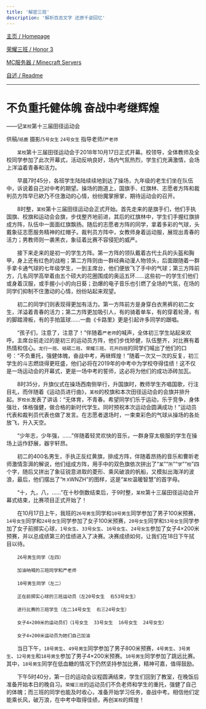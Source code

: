 ```yaml
---
title: '解密三班'
description: '解析百态文字 还原千姿回忆'
---
```


[主页 / Homepage](http://zhilu.fun)

[荣耀三班 / Honor 3](http://zhilu.fun/honor3)

[MC服务器 / Minecraft Servers](http://zhilu.fun/mc)

[自述 / Readme](http://zhilu.fun/README)

------

# 不负重托健体魄  奋战中考继辉煌

——记`某校`第十三届田径运动会

供稿/`纸鹿`      摄影/`5号女生`  `24号女生`      指导老师/`严老师`

　　`某校`第十三届田径运动会于2018年10月17日正式开幕。校领导，全体教师及全校同学参加了此次开幕式，活动反响良好，场内气氛热烈，学生们充满激情，会场上洋溢着青春和活力。

　　早晨7时45分，各班学生陆陆续续地到达了操场，九年级的老生们坐在队伍中，诉说着自己对中考的期望。操场的跑道上，国旗手、红旗林、志愿者方阵和裁判员方阵早已欸乃不住激动的心情，纷纷魔掌擦掌，期待运动会的召开。

　　8时整，`某校`第十三届田径运动会正式开始。首先走来的是旗手们，他们手执国旗、校旗和运动会会旗，步伐整齐地前进，其后的红旗林中，学生们手握红旗排成方阵，队伍中一面面红旗飘扬。随后的志愿者方阵的同学，拿着多彩的气球，头戴象征志愿服务精神的红帽子。裁判员方阵中，女教师身着运动服，展现出青春的活力；男教师则一袭黑衣，象征着比赛不容侵犯的威严。

　　接下来走来的是初一的学生方阵。第一方阵的领队戴着古代士兵的头盔和胸甲，身上还有红色的战袍；第二方阵则由一群经典动漫人物领头，后面跟随着一群手拿卡通气球的七年级学生，一到主席台，他们便放飞了手中的气球；第三方阵前方，几名同学高举着由五个硕大的花圈围成的奥运五环……这些初一的学生们他们或身着汉服，或手握小小的向日葵；劲爆的电子音乐也引燃了全场的气氛，在场的同学们抑制不住激动的心情，纷纷站起来观望。

　　初二的同学们则表现得更加有活力。第一方阵前方是身穿白衣黑裤的初二女生，洋溢着青春的活力；第二方阵更加吸引人，有的骑着单车，有的穿着轮滑，有的脚踏滑板，有的手拍篮球……一曲《卡路里》更是引起许多同学的跟唱。

　　“孩子们，注意了，注意了！”伴随着`严老师`的喊声，全体初三学生站起来欢呼。主席台前走过的是初三的运动员方阵，他们步伐矫健，队伍整齐，对比赛有着热情和信心。`龙行一班`、`砥砺二班`、`荣耀三班`、`花开四班`的同学们喊出了他们的口号：“不负重托，强健体魄，奋战中考，再继辉煌！”随着一次又一次的反复，初三学生的斗志燃烧得更旺盛，他们必将在2019年的中考中为学校夺得佳绩！这不仅是一场运动会的开幕式，更是一场中考的誓师，这必将为他们的成功添砖加瓦。

　　8时35分，升旗仪式在操场西南侧举行，升国旗时，教师学生齐唱国歌，行注目礼，而伴随着《运动员进行曲》，`某校`的校旗和本次田径运动会的会旗并排升起。`罗校长`发表了讲话：“无体育，不青春。希望同学们乐于运动，乐于竞争，身体强壮，体格强健，做合格的新时代学生。同时预祝本次运动会圆满成功！”运动员代表和裁判员代表也做了发言。在志愿者退场时，一束束彩色的气球从操场的各处放飞，升入天空。

　　“少年志，少年强，……”伴随着轻灵欢快的音乐，一群身穿太极服的学生在操场上运作舒展，器宇轩昂。

　　初二的400名男生，手执正反红黄旗，排成方阵，伴随着昂扬的音乐和曹昕老师激情澎湃的解说，他们组成方阵，用手中的双色旗依次拼出了“`某`”“`所`”“`学`”“`校`”四个字，随后又拼出了象征锐意进取的菱形、乘风破浪的帆船，又模拟出海洋的波浪，最后，他们摆出了“`M` `X`WNZH”的图样，这是“`某校`温暖智慧”的首字母。

　　“十，九，八，……”在十秒倒数结束后，于9时整，`某校`第十三届田径运动会开幕式结束，比赛项目正式开始了！

　　在10月17日上午，我班的`26号男生`同学和`10号男生`同学参加了男子100米预赛，`14号女生`同学和`24号女生`同学参加了女子100米预赛，`20号女生`同学和`53号女生`同学参加了女子前掷实心球，`1号女生`、`33号女生`、`16号女生`、`24号女生`参加了女子4×200米预赛，并以总成绩第三的佳绩进入了决赛。决赛成绩如何，让我们在18日下午拭目以待。

　　`26号男生同学（左四）`

　　`加油呐喊的三班同学和严老师`

　　`10号男生同学（左二）`

　　`正在前掷实心球的三班运动员（左20号女生  右53号女生）`

　　`进行比赛的三班学生（左二14号女生  右三24号女生）`

　　`女子4×200米的运动员们（1号女生  33号女生  16号女生  24号女生）`

　　`女子4×200米运动员为她们自己加油`

　　当日下午，`18号男生`、`49号男生`同学参加了男子800米预赛，`4号男生`、`3号男生`、`12号男生`和`18号男生`参加了男子4×200米预赛。`10号男生`同学参加了跳远比赛。其中，`18号男生`同学在低血糖的情况下仍然坚持参加比赛，精神可嘉，值得鼓励。

　　下午5时40分，第一日的运动会议程圆满结束，学生们回到了教室，在晚饭后准备开始本日的晚自习。`荣耀三班`的运动员们不负老师和学生的重托，强健了自己的体魄；而三班的同学也能及时收心，准备开始学习任务，奋战中考。相信他们定能乘长风，破万浪，在中考中取得佳绩，再创`某校`的辉煌！

